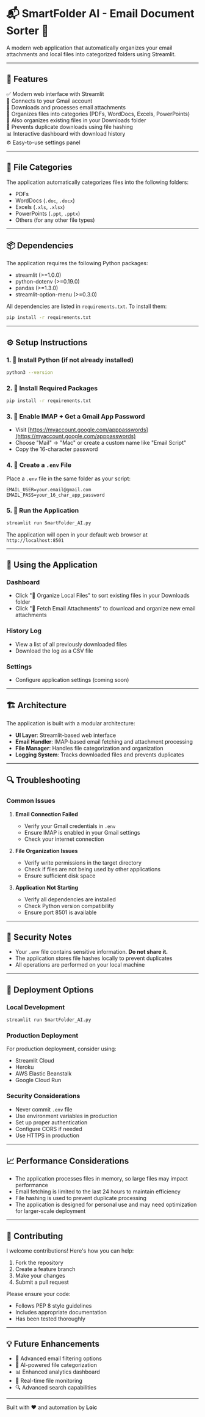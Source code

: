 # 📬 SmartFolder AI - Email Document Sorter 📁

A modern web application that automatically organizes your email attachments and local files into categorized folders using Streamlit.

---

## 🔧 Features

✅ Modern web interface with Streamlit  
📧 Connects to your Gmail account  
📎 Downloads and processes email attachments  
📂 Organizes files into categories (PDFs, WordDocs, Excels, PowerPoints)  
🔄 Also organizes existing files in your Downloads folder  
🧠 Prevents duplicate downloads using file hashing  
📊 Interactive dashboard with download history  
⚙️ Easy-to-use settings panel

---

## 📁 File Categories

The application automatically categorizes files into the following folders:

- PDFs
- WordDocs (`.doc`, `.docx`)
- Excels (`.xls`, `.xlsx`)
- PowerPoints (`.ppt`, `.pptx`)
- Others (for any other file types)

---

## 📦 Dependencies

The application requires the following Python packages:

- streamlit (>=1.0.0)
- python-dotenv (>=0.19.0)
- pandas (>=1.3.0)
- streamlit-option-menu (>=0.3.0)

All dependencies are listed in `requirements.txt`. To install them:

```bash
pip install -r requirements.txt
```

---

## ⚙️ Setup Instructions

### 1. 🐍 Install Python (if not already installed)

```bash
python3 --version
```

### 2. 💾 Install Required Packages

```bash
pip install -r requirements.txt
```

### 3. 🔑 Enable IMAP + Get a Gmail App Password

- Visit [https://myaccount.google.com/apppasswords](https://myaccount.google.com/apppasswords)
- Choose "Mail" → "Mac" or create a custom name like "Email Script"
- Copy the 16-character password

### 4. 📝 Create a `.env` File

Place a `.env` file in the same folder as your script:

```
EMAIL_USER=your.email@gmail.com
EMAIL_PASS=your_16_char_app_password
```

### 5. 🚀 Run the Application

```bash
streamlit run SmartFolder_AI.py
```

The application will open in your default web browser at `http://localhost:8501`

---

## 🎯 Using the Application

### Dashboard
- Click "📂 Organize Local Files" to sort existing files in your Downloads folder
- Click "📧 Fetch Email Attachments" to download and organize new email attachments

### History Log
- View a list of all previously downloaded files
- Download the log as a CSV file

### Settings
- Configure application settings (coming soon)

---

## 🏗️ Architecture

The application is built with a modular architecture:

- **UI Layer**: Streamlit-based web interface
- **Email Handler**: IMAP-based email fetching and attachment processing
- **File Manager**: Handles file categorization and organization
- **Logging System**: Tracks downloaded files and prevents duplicates

---

## 🔍 Troubleshooting

### Common Issues

1. **Email Connection Failed**
   - Verify your Gmail credentials in `.env`
   - Ensure IMAP is enabled in your Gmail settings
   - Check your internet connection

2. **File Organization Issues**
   - Verify write permissions in the target directory
   - Check if files are not being used by other applications
   - Ensure sufficient disk space

3. **Application Not Starting**
   - Verify all dependencies are installed
   - Check Python version compatibility
   - Ensure port 8501 is available

---

## 🔐 Security Notes

- Your `.env` file contains sensitive information. **Do not share it.**
- The application stores file hashes locally to prevent duplicates
- All operations are performed on your local machine

---

## 🚀 Deployment Options

### Local Development
```bash
streamlit run SmartFolder_AI.py
```

### Production Deployment
For production deployment, consider using:
- Streamlit Cloud
- Heroku
- AWS Elastic Beanstalk
- Google Cloud Run

### Security Considerations
- Never commit `.env` file
- Use environment variables in production
- Set up proper authentication
- Configure CORS if needed
- Use HTTPS in production

---

## 📈 Performance Considerations

- The application processes files in memory, so large files may impact performance
- Email fetching is limited to the last 24 hours to maintain efficiency
- File hashing is used to prevent duplicate processing
- The application is designed for personal use and may need optimization for larger-scale deployment

---

## 🤝 Contributing

I welcome contributions! Here's how you can help:

1. Fork the repository
2. Create a feature branch
3. Make your changes
4. Submit a pull request

Please ensure your code:
- Follows PEP 8 style guidelines
- Includes appropriate documentation
- Has been tested thoroughly

---

## 💡 Future Enhancements

- 📅 Advanced email filtering options
- 🤖 AI-powered file categorization
- 📊 Enhanced analytics dashboard
- 🔄 Real-time file monitoring
- 🔍 Advanced search capabilities

---

Built with ❤️ and automation by **Loic**
